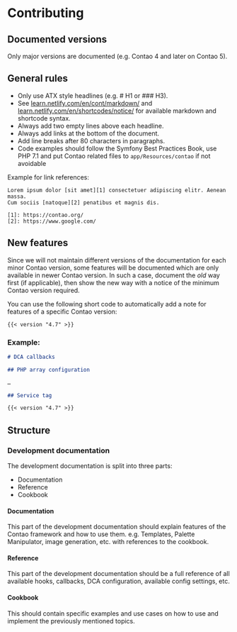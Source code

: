 # Contributing

## Documented versions

Only major versions are documented (e.g. Contao 4 and later on Contao 5).

## General rules

* Only use ATX style headlines (e.g. # H1 or ### H3).
* See [learn.netlify.com/en/cont/markdown/](https://learn.netlify.com/en/cont/markdown/) and [learn.netlify.com/en/shortcodes/notice/](https://learn.netlify.com/en/shortcodes/) for available markdown and shortcode syntax.
* Always add two empty lines above each headline.
* Always add links at the bottom of the document.
* Add line breaks after 80 characters in paragraphs.
* Code examples should follow the Symfony Best Practices Book, use PHP 7.1 and
put Contao related files to `app/Resources/contao` if not avoidable

Example for link references:
```
Lorem ipsum dolor [sit amet][1] consectetuer adipiscing elitr. Aenean massa. 
Cum sociis [natoque][2] penatibus et magnis dis.

[1]: https://contao.org/
[2]: https://www.google.com/
```

## New features

Since we will not maintain different versions of the documentation for each minor Contao version, some features will be documented which are only available in newer Contao version. In such a case, document the _old_ way first (if applicable), then show the new way with a notice of the minimum Contao version required.

You can use the following short code to automatically add a note for features of a specific Contao version:

```
{{< version "4.7" >}}
```

### Example:

```markdown
# DCA callbacks

## PHP array configuration 

…

## Service tag

{{< version "4.7" >}}
```

## Structure

### Development documentation

The development documentation is split into three parts:

* Documentation
* Reference
* Cookbook

#### Documentation

This part of the development documentation should explain features of the Contao framework and how to use them. e.g. Templates, Palette Manipulator, image generation, etc. with references to the cookbook.

#### Reference

This part of the development documentation should be a full reference of all available hooks, callbacks, DCA configuration, available config settings, etc.

#### Cookbook

This should contain specific examples and use cases on how to use and implement the previously mentioned topics.
